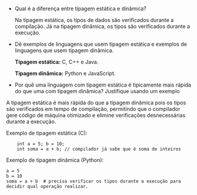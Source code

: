 - Qual é a diferença entre tipagem estática e dinâmica?

  Na tipagem estática, os tipos de dados são verificados durante a compilação. Já na tipagem dinâmica, os tipos são verificados durante a execução.

- Dê exemplos de linguagens que usem tipagem estática e exemplos de linguagens que usem tipagem dinâmica.

  **Tipagem estática:** C, C++ e Java.
  
  **Tipagem dinâmica:** Python e JavaScript.

- Por quê uma linguagem com tipagem estática é tipicamente mais rápida do que uma com tipagem dinâmica? Justifique usando um exemplo

A tipagem estática é mais rápida do que a tipagem dinâmica pois os tipos são verificados em tempo de compilação, permitindo que o compilador gere código de máquina otimizado e elimine verificações desnecessárias durante a execução.

Exemplo de tipagem estática (C): 

````
    int a = 5; b = 10;
    int soma = a + b; // compilador já sabe que é soma de inteiros
````

Exemplo de tipagem dinâmica (Python):

````
a = 5
b = 10
soma = a + b  # precisa verificar os tipos durante a execução para decidir qual operação realizar.
````

